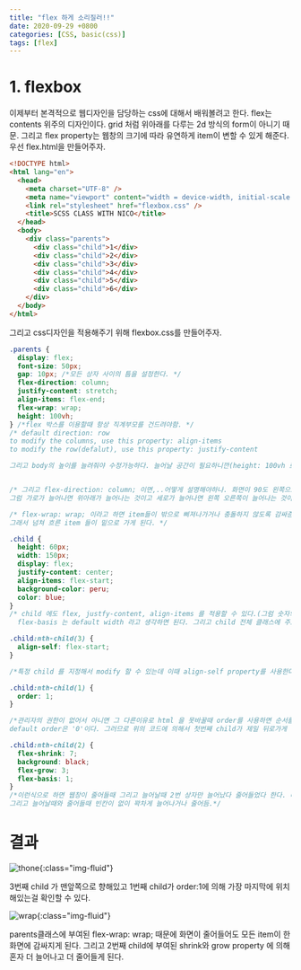```yaml
---
title: "flex 하게 소리질러!!"
date: 2020-09-29 +0800
categories: [CSS, basic(css)]
tags: [flex]
---
```


# 1. flexbox

이제부터 본격적으로 웹디자인을 담당하는 css에 대해서 배워볼려고 한다. flex는 contents 위주의 디자인이다. grid 처럼 위아래를 다루는 2d 방식의 form이 아니기 때문. 그리고 flex property는 웹창의 크기에 따라 유연하게 item이 변할 수 있게 해준다. 우선 flex.html을 만들어주자.

```html
<!DOCTYPE html>
<html lang="en">
  <head>
    <meta charset="UTF-8" />
    <meta name="viewport" content="width = device-width, initial-scale = 1.0" />
    <link rel="stylesheet" href="flexbox.css" />
    <title>SCSS CLASS WITH NICO</title>
  </head>
  <body>
    <div class="parents">
      <div class="child">1</div>
      <div class="child">2</div>
      <div class="child">3</div>
      <div class="child">4</div>
      <div class="child">5</div>
      <div class="child">6</div>
    </div>
  </body>
</html>
```

그리고 css디자인을 적용해주기 위해 flexbox.css를 만들어주자.

```css
.parents {
  display: flex;
  font-size: 50px;
  gap: 10px; /*모든 상자 사이의 틈을 설정한다. */
  flex-direction: column;
  justify-content: stretch;
  align-items: flex-end;
  flex-wrap: wrap;
  height: 100vh;
} /*flex 박스를 이용할때 항상 직계부모를 건드려야함. */
/* default direction: row
to modify the columns, use this property: align-items
to modify the row(defalut), use this property: justify-content

그리고 body의 높이를 늘려줘야 수정가능하다. 늘어날 공간이 필요하니깐(height: 100vh 로 해줌--화면을 100%활용함)


/* 그리고 flex-direction: column; 이면,..어떻게 설명해야하나. 화면이 90도 왼쪽으로 돌아갔다고 보면 된다
그럼 가로가 늘어나면 위아래가 늘어나는 것이고 세로가 늘어나면 왼쪽 오른쪽이 늘어나는 것이다. */

/* flex-wrap: wrap; 이라고 하면 item들이 밖으로 삐져나가거나 충돌하지 않도록 감싸준다고 생각하면 된다. 
그래서 넘쳐 흐른 item 들이 밑으로 가게 된다. */

.child {
  height: 60px;
  width: 150px;
  display: flex;
  justify-content: center;
  align-items: flex-start;
  background-color: peru;
  color: blue;
}
/* child 에도 flex, justfy-content, align-items 를 적용할 수 있다.(그럼 숫자의 위치가 바뀌겠지.) 
  flex-basis 는 default width 라고 생각하면 된다. 그리고 child 전체 클래스에 주로 적용된다. */

.child:nth-child(3) {
  align-self: flex-start;
}

/*특정 child 를 지정해서 modify 할 수 있는데 이때 align-self property를 사용한다. */

.child:nth-child(1) {
  order: 1;
}

/*관리자의 권한이 없어서 아니면 그 다른이유로 html 을 못바꿀때 order를 사용하면 순서를 바꿀 수 있다. 그리고 참고로
default order은 '0'이다. 그러므로 위의 코드에 의해서 첫번째 child가 제일 뒤로가게 된다.*/

.child:nth-child(2) {
  flex-shrink: 7;
  background: black;
  flex-grow: 3;
  flex-basis: 1;
}
/*이런식으로 하면 웹창이 줄어들때 그리고 늘어날때 2번 상자만 늘어났다 줄어들었다 한다. 다른상자에 비해 
그리고 늘어날때와 줄어들때 빈칸이 없이 꽉차게 늘어나거나 줄어듬.*/
```

# 결과

![thone](https://yeonghunko.github.io/assets/img/css/thone.png){:class="img-fluid"}

3번째 child 가 맨앞쪽으로 향해있고 1번째 child가 order:1에 의해 가장 마지막에 위치해있는걸 확인할 수 있다.

![wrap](https://yeonghunko.github.io/assets/img/css/wrap.png){:class="img-fluid"}

parents클래스에 부여된 flex-wrap: wrap; 때문에 화면이 줄어들어도 모든 item이 한 화면에 감싸지게 된다. 그리고 2번째 child에 부여된 shrink와 grow property 에 의해 혼자 더 늘어나고 더 줄어들게 된다.
